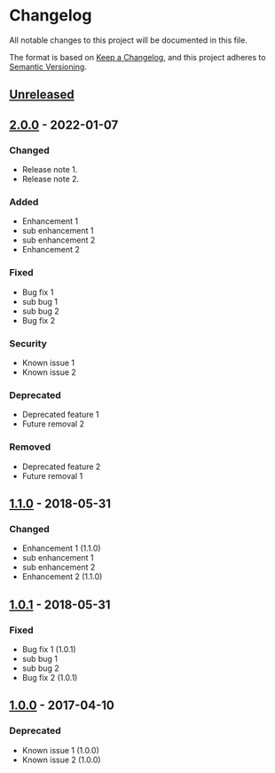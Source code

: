 # Changelog
All notable changes to this project will be documented in this file.

The format is based on [Keep a Changelog](https://keepachangelog.com/en/1.1.0/),
and this project adheres to [Semantic Versioning](https://semver.org/spec/v2.0.0.html).

## [Unreleased]

## [2.0.0] - 2022-01-07
### Changed
- Release note 1.
- Release note 2.

### Added
- Enhancement 1
 - sub enhancement 1
 - sub enhancement 2
- Enhancement 2

### Fixed
- Bug fix 1
 - sub bug 1
 - sub bug 2
- Bug fix 2

### Security
- Known issue 1
- Known issue 2

### Deprecated
- Deprecated feature 1
- Future removal 2

### Removed
- Deprecated feature 2
- Future removal 1

## [1.1.0] - 2018-05-31
### Changed
- Enhancement 1 (1.1.0)
 - sub enhancement 1
 - sub enhancement 2
- Enhancement 2 (1.1.0)

## [1.0.1] - 2018-05-31
### Fixed
- Bug fix 1 (1.0.1)
 - sub bug 1
 - sub bug 2
- Bug fix 2 (1.0.1)

## [1.0.0] - 2017-04-10
### Deprecated
- Known issue 1 (1.0.0)
- Known issue 2 (1.0.0)

[Unreleased]: https://github.test_url/test_project/compare/v2.0.0...HEAD
[2.0.0]: https://github.test_url/test_project/compare/v1.1.0...v2.0.0
[1.1.0]: https://github.test_url/test_project/compare/v1.0.1...v1.1.0
[1.0.1]: https://github.test_url/test_project/compare/v1.0.0...v1.0.1
[1.0.0]: https://github.test_url/test_project/releases/tag/v1.0.0
